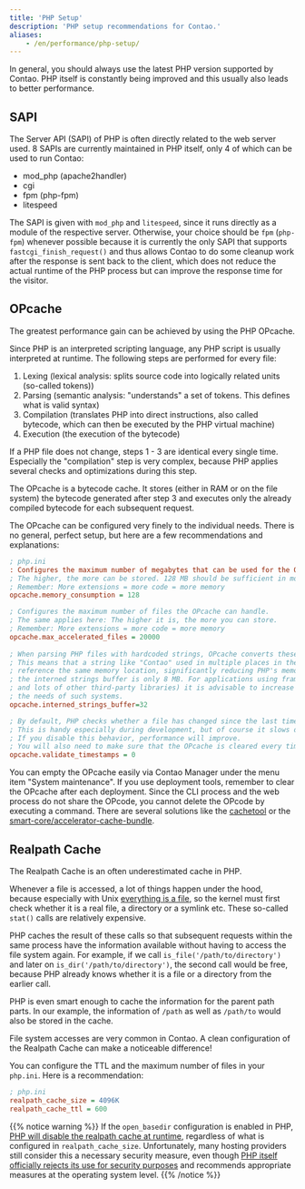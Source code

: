 ```yaml
---
title: 'PHP Setup'
description: 'PHP setup recommendations for Contao.'
aliases:
    - /en/performance/php-setup/
---
```


In general, you should always use the latest PHP version supported by Contao. PHP itself is constantly being improved
and this usually also leads to better performance.

## SAPI

The Server API (SAPI) of PHP is often directly related to the web server used. 8 SAPIs are currently maintained in
PHP itself, only 4 of which can be used to run Contao:

- mod\_php (apache2handler)
- cgi
- fpm (php-fpm)
- litespeed

The SAPI is given with `mod_php` and `litespeed`, since it runs directly as a module of the respective server.
Otherwise, your choice should be `fpm` (`php-fpm`) whenever possible because it is currently the only SAPI
that supports `fastcgi_finish_request()` and thus allows Contao to do some cleanup work after the response is sent back
to the client, which does not reduce the actual runtime of the PHP process but can improve the response time for the visitor.

## OPcache

The greatest performance gain can be achieved by using the PHP OPcache.

Since PHP is an interpreted scripting language, any PHP script is usually interpreted at runtime. The following steps
are performed for every file:

1. Lexing (lexical analysis: splits source code into logically related units (so-called tokens))
2. Parsing (semantic analysis: "understands" a set of tokens. This defines what is valid syntax)
3. Compilation (translates PHP into direct instructions, also called bytecode, which can then be executed by the PHP virtual machine)
4. Execution (the execution of the bytecode)

If a PHP file does not change, steps 1 - 3 are identical every single time. Especially the "compilation" step is very
complex, because PHP applies several checks and optimizations during this step.

The OPcache is a bytecode cache. It stores (either in RAM or on the file system) the bytecode generated after step 3
and executes only the already compiled bytecode for each subsequent request.

The OPcache can be configured very finely to the individual needs. There is no general, perfect setup, but here are a
few recommendations and explanations:

```ini
; php.ini
: Configures the maximum number of megabytes that can be used for the OPcache.
; The higher, the more can be stored. 128 MB should be sufficient in most cases.
; Remember: More extensions = more code = more memory
opcache.memory_consumption = 128

; Configures the maximum number of files the OPcache can handle.
; The same applies here: The higher it is, the more you can store.
; Remember: More extensions = more code = more memory
opcache.max_accelerated_files = 20000
  
; When parsing PHP files with hardcoded strings, OPcache converts these strings into "interned strings" in memory. 
; This means that a string like "Contao" used in multiple places in the code and across different requests, will all 
; reference the same memory location, significantly reducing PHP's memory overhead. However, the default size of 
; the interned strings buffer is only 8 MB. For applications using frameworks (like Contao which is relying on Symfony
; and lots of other third-party libraries) it is advisable to increase this size to 32 MB or 64 MB to better accommodate
; the needs of such systems.
opcache.interned_strings_buffer=32

; By default, PHP checks whether a file has changed since the last time it was called every time it is executed.
; This is handy especially during development, but of course it slows down the process.
; If you disable this behavior, performance will improve.
; You will also need to make sure that the OPcache is cleared every time you make a change.
opcache.validate_timestamps = 0
```

You can empty the OPcache easily via Contao Manager under the menu item "System maintenance". If you use deployment tools,
remember to clear the OPcache after each deployment. Since the CLI process and the web process do not share the OPcode,
you cannot delete the OPcode by executing a command. There are several solutions like the [cachetool](https://github.com/gordalina/cachetool)
or the [smart-core/accelerator-cache-bundle](https://github.com/Smart-Core/AcceleratorCacheBundle).

## Realpath Cache

The Realpath Cache is an often underestimated cache in PHP.

Whenever a file is accessed, a lot of things happen under the hood, because especially with Unix
[everything is a file](https://de.wikipedia.org/wiki/Everything_is_a_file), so the kernel must first check whether it
is a real file, a directory or a symlink etc. These so-called `stat()` calls are relatively expensive.

PHP caches the result of these calls so that subsequent requests within the same process have the information available
without having to access the file system again. For example, if we call `is_file('/path/to/directory')` and later on
`is_dir('/path/to/directory')`, the second call would be free, because PHP already knows whether it is a file or a
directory from the earlier call.

PHP is even smart enough to cache the information for the parent path parts. In our example, the information of `/path`
as well as `/path/to` would also be stored in the cache.

File system accesses are very common in Contao. A clean configuration of the Realpath Cache can make a
noticeable difference!

You can configure the TTL and the maximum number of files in your `php.ini`. Here is a recommendation:

```ini
; php.ini
realpath_cache_size = 4096K
realpath_cache_ttl = 600
```

{{% notice warning %}}
If the `open_basedir` configuration is enabled in PHP, [PHP will disable the realpath cache at runtime](https://github.com/php/php-src/blob/4b77a158ef2850582aeb4834c588aba49942776c/main/main.c#L1765),
regardless of what is configured in `realpath_cache_size`. Unfortunately, many hosting providers still consider this a
necessary security measure, even though [PHP itself officially rejects its use for security purposes](https://www.php.net/security-note.php)
and recommends appropriate measures at the operating system level.
{{% /notice %}}
